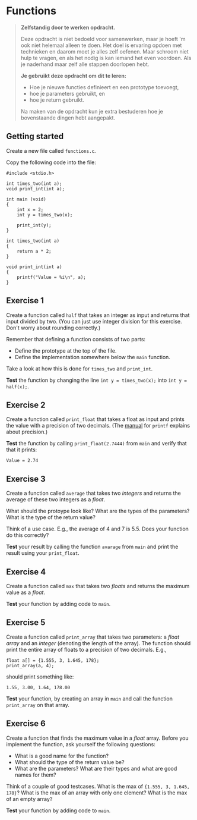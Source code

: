# Functions

> **Zelfstandig door te werken opdracht.**
>
> Deze opdracht is niet bedoeld voor samenwerken, maar je hoeft 'm ook niet helemaal alleen te doen. Het doel is ervaring opdoen met technieken en daarom moet je alles zelf oefenen. Maar schroom niet hulp te vragen, en als het nodig is kan iemand het even voordoen. Als je naderhand maar zelf alle stappen doorlopen hebt.
>
> **Je gebruikt deze opdracht om dit te leren:**
>
> - Hoe je nieuwe functies definieert en een prototype toevoegt,
> - hoe je parameters gebruikt, en
> - hoe je return gebruikt.
>
> Na maken van de opdracht kun je extra bestuderen hoe je bovenstaande dingen hebt aangepakt.


## Getting started

Create a new file called `functions.c`.

Copy the following code into the file:

	#include <stdio.h>

	int times_two(int a);
	void print_int(int a);

	int main (void)
	{
	    int x = 2;
	    int y = times_two(x);

	    print_int(y);
	}

	int times_two(int a)
	{
	    return a * 2;
	}

	void print_int(int a)
	{
	    printf("Value = %i\n", a);
	}

## Exercise 1

Create a function called `half` that takes an integer as input and returns that input divided by two. (You can just use integer division for this exercise. Don't worry about rounding correctly.)

Remember that defining a function consists of two parts:

- Define the prototype at the top of the file.
- Define the implementation somewhere below the `main` function.

Take a look at how this is done for `times_two` and `print_int`.

**Test** the function by changing the line `int y = times_two(x);` into `int y = half(x);`.

## Exercise 2

Create a function called `print_float` that takes a float as input and prints the value with a precision of two decimals. (The [manual](https://manual.cs50.io/3/printf) for `printf` explains about precision.)

**Test** the function by calling `print_float(2.7444)` from `main` and verify that that it prints:

	Value = 2.74

## Exercise 3

Create a function called `average` that takes two *integers* and returns the average of these two integers as a *float*.

What should the protoype look like? What are the types of the parameters? What is the type of the return value?

Think of a use case. E.g., the average of 4 and 7 is 5.5. Does your function do this correctly?

**Test** your result by calling the function `avarage` from `main` and print the result using your `print_float`.

## Exercise 4

Create a function called `max` that takes two *floats* and returns the maximum value as a *float*.

**Test** your function by adding code to `main`.

## Exercise 5

Create a function called `print_array` that takes two parameters: a *float array* and an *integer* (denoting the length of the array). The function should print the entire array of floats to a precision of two decimals. E.g.,

	float a[] = {1.555, 3, 1.645, 178};
	print_array(a, 4);

should print something like:

	1.55, 3.00, 1.64, 178.00

**Test** your function, by creating an array in `main` and call the function `print_array` on that array.

## Exercise 6

Create a function that finds the maximum value in a *float* array. Before you implement the function, ask yourself the following questions:

- What is a good name for the function?
- What should the type of the return value be?
- What are the parameters? What are their types and what are good names for them?

Think of a couple of good testcases. What is the max of `{1.555, 3, 1.645, 178}`? What is the max of an array with only one element? What is the max of an empty array?

**Test** your function by adding code to `main`.
